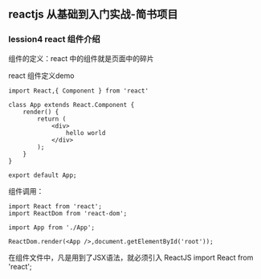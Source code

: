 ## reactjs 从基础到入门实战-简书项目

### lession4 react 组件介绍

组件的定义：react 中的组件就是页面中的碎片

react 组件定义demo

```
import React,{ Component } from 'react'

class App extends React.Component {
	render() {
		return (
			<div>
				hello world
			</div>
		);
	}
}

export default App;
```

组件调用：

```
import React from 'react';
import ReactDom from 'react-dom';

import App from './App';

ReactDom.render(<App />,document.getElementById('root'));
```

在组件文件中，凡是用到了JSX语法，就必须引入 ReactJS   import React from 'react';